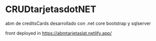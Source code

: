 # CRUDtarjetasdotNET
abm de creditsCards desarrollado con .net core bootstrap y sqlserver 

front deployed in https://abmtarjetaslat.netlify.app/

